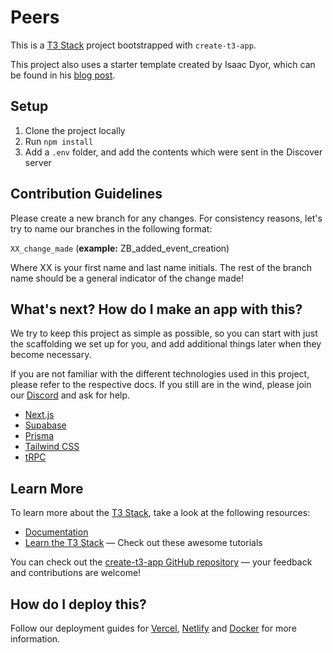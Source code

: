 # Peers

This is a [T3 Stack](https://create.t3.gg/) project bootstrapped with `create-t3-app`.

This project also uses a starter template created by Isaac Dyor, which can be found in his [blog post](https://dev.to/isaacdyor/t3-stack-with-app-router-and-supabase-jh9).

## Setup

1. Clone the project locally
2. Run `npm install`
3. Add a `.env` folder, and add the contents which were sent in the Discover server

## Contribution Guidelines

Please create a new branch for any changes. For consistency reasons, let's try to name our branches in the following format:

`XX_change_made` (**example:** ZB_added_event_creation)

Where XX is your first name and last name initials. The rest of the branch name should be a general indicator of the change made!

## What's next? How do I make an app with this?

We try to keep this project as simple as possible, so you can start with just the scaffolding we set up for you, and add additional things later when they become necessary.

If you are not familiar with the different technologies used in this project, please refer to the respective docs. If you still are in the wind, please join our [Discord](https://t3.gg/discord) and ask for help.

- [Next.js](https://nextjs.org)
- [Supabase](https://supabase.com/docs)
- [Prisma](https://prisma.io)
- [Tailwind CSS](https://tailwindcss.com)
- [tRPC](https://trpc.io)

## Learn More

To learn more about the [T3 Stack](https://create.t3.gg/), take a look at the following resources:

- [Documentation](https://create.t3.gg/)
- [Learn the T3 Stack](https://create.t3.gg/en/faq#what-learning-resources-are-currently-available) — Check out these awesome tutorials

You can check out the [create-t3-app GitHub repository](https://github.com/t3-oss/create-t3-app) — your feedback and contributions are welcome!

## How do I deploy this?

Follow our deployment guides for [Vercel](https://create.t3.gg/en/deployment/vercel), [Netlify](https://create.t3.gg/en/deployment/netlify) and [Docker](https://create.t3.gg/en/deployment/docker) for more information.
